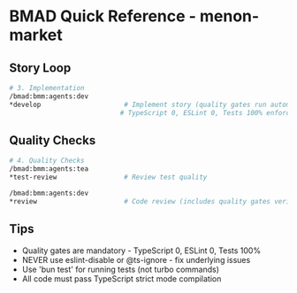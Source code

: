 # BMAD Quick Reference - menon-market

## Story Loop
```bash
# 3. Implementation
/bmad:bmm:agents:dev
*develop                     # Implement story (quality gates run automatically)
                            # TypeScript 0, ESLint 0, Tests 100% enforced
```

## Quality Checks
```bash
# 4. Quality Checks
/bmad:bmm:agents:tea
*test-review                 # Review test quality

/bmad:bmm:agents:dev
*review                      # Code review (includes quality gates verification)
```

## Tips
- Quality gates are mandatory - TypeScript 0, ESLint 0, Tests 100%
- NEVER use eslint-disable or @ts-ignore - fix underlying issues
- Use 'bun test' for running tests (not turbo commands)
- All code must pass TypeScript strict mode compilation